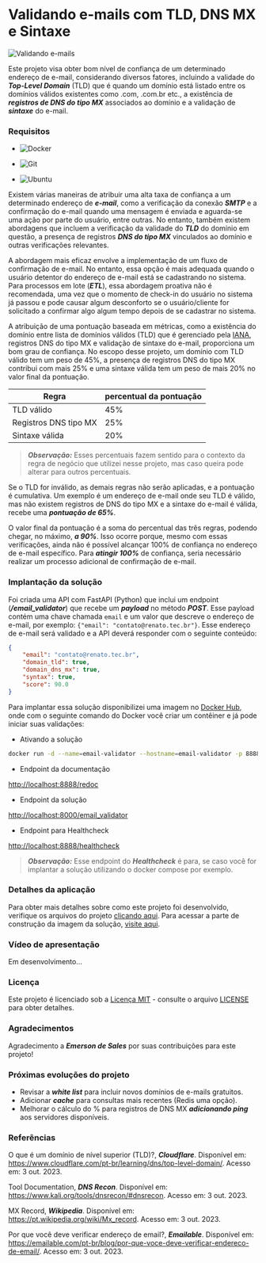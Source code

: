# Validando e-mails com TLD, DNS MX e Sintaxe

![Validando e-mails](https://drive.google.com/uc?export=view&id=1y1zFTkjJ6VcXPoQighzCTwI7SC8p9N1r)

Este projeto visa obter bom nível de confiança de um determinado endereço de e-mail, considerando diversos fatores, incluindo a validade do ***Top-Level Domain*** (TLD) que é quando um domínio está listado entre os domínios válidos existentes como .com, .com.br etc., a existência de ***registros de DNS do tipo MX*** associados ao domínio e a validação de ***sintaxe*** do e-mail.

### Requisitos

+ ![Docker](https://img.shields.io/badge/Docker-23.0.3-E3E3E3)

+ ![Git](https://img.shields.io/badge/Git-2.25.1%2B-E3E3E3)

+ ![Ubuntu](https://img.shields.io/badge/Ubuntu-20.04-E3E3E3)

Existem várias maneiras de atribuir uma alta taxa de confiança a um determinado endereço de ***e-mail***, como a verificação da conexão ***SMTP*** e a confirmação do e-mail quando uma mensagem é enviada e aguarda-se uma ação por parte do usuário, entre outras. No entanto, também existem abordagens que incluem a verificação da validade do ***TLD*** do domínio em questão, a presença de registros ***DNS do tipo MX*** vinculados ao domínio e outras verificações relevantes.

A abordagem mais eficaz envolve a implementação de um fluxo de confirmação de e-mail. No entanto, essa opção é mais adequada quando o usuário detentor do endereço de e-mail está se cadastrando no sistema. Para processos em lote (***ETL***), essa abordagem proativa não é recomendada, uma vez que o momento de check-in do usuário no sistema já passou e pode causar algum desconforto se o usuário/cliente for solicitado a confirmar algo algum tempo depois de se cadastrar no sistema.

A atribuição de uma pontuação baseada em métricas, como a existência do domínio entre lista de domínios válidos (TLD) que é gerenciado pela [IANA](https://www.iana.org/domains), registros DNS do tipo MX e validação de sintaxe do e-mail, proporciona um bom grau de confiança. No escopo desse projeto, um domínio com TLD válido tem um peso de 45%, a presença de registros DNS do tipo MX contribui com mais 25% e uma sintaxe válida tem um peso de mais 20% no valor final da pontuação.

|Regra|percentual da pontuação|
|--------------------------------|--------------------------|
|TLD válido|45%|
|Registros DNS tipo MX|25%|
|Sintaxe válida|20%|

> ***Observação:*** Esses percentuais fazem sentido para o contexto da regra de negócio que utilizei nesse projeto, mas caso queira pode alterar para outros percentuais. 

Se o TLD for inválido, as demais regras não serão aplicadas, e a pontuação é cumulativa. Um exemplo é um endereço de e-mail onde seu TLD é válido, mas não existem registros de DNS do tipo MX e a sintaxe do e-mail é válida, recebe uma ***pontuação de 65%***.

O valor final da pontuação é a soma do percentual das três regras, podendo chegar, no máximo, ***a 90%***. Isso ocorre porque, mesmo com essas verificações, ainda não é possível alcançar 100% de confiança no endereço de e-mail específico. Para ***atingir 100%*** de confiança, seria necessário realizar um processo adicional de confirmação de e-mail.

### Implantação da solução

Foi criada uma API com FastAPI (Python) que inclui um endpoint (***/email_validator***) que recebe um ***payload*** no método ***POST***. Esse payload contém uma chave chamada ```email``` e um valor que descreve o endereço de e-mail, por exemplo: ```{"email": "contato@renato.tec.br"}```. Esse endereço de e-mail será validado e a API deverá responder com o seguinte conteúdo:

```json
{
    "email": "contato@renato.tec.br",
    "domain_tld": true,
    "domain_dns_mx": true,
    "syntax": true,
    "score": 90.0
}
```

Para implantar essa solução disponibilizei uma imagem no [Docker Hub](https://hub.docker.com/r/renatoelho/email-validator), onde com o seguinte comando do Docker você criar um contêiner e já pode iniciar suas validações:

+ Ativando a solução

```bash
docker run -d --name=email-validator --hostname=email-validator -p 8888:8888 renatoelho/email-validator:0.0.1
```

+ Endpoint da documentação

[http://localhost:8888/redoc](http://localhost:8888/redoc)

+ Endpoint da solução

[http://localhost:8000/email_validator](http://localhost:8000/email_validator) 

+ Endpoint para Healthcheck

[http://localhost:8888/healthcheck](http://localhost:8888/healthcheck)

> ***Observação:*** Esse endpoint do ***Healthcheck*** é para, se caso você for implantar a solução utilizando o docker compose por exemplo.

### Detalhes da aplicação

Para obter mais detalhes sobre como este projeto foi desenvolvido, verifique os arquivos do projeto [clicando aqui](https://github.com/Renatoelho/email-validator/tree/main/app). Para acessar a parte de construção da imagem da solução, [visite aqui](https://github.com/Renatoelho/email-validator/blob/main/README-build.md).

### Vídeo de apresentação

Em desenvolvimento...

### Licença

Este projeto é licenciado sob a [Licença MIT](https://opensource.org/licenses/MIT) - consulte o arquivo [LICENSE](https://github.com/Renatoelho/email-validator/blob/main/LICENSE) para obter detalhes.

### Agradecimentos

Agradecimento a ***Emerson de Sales*** por suas contribuições para este projeto!

### Próximas evoluções do projeto

+ Revisar a ***white list*** para incluir novos domínios de e-mails gratuitos.
+ Adicionar ***cache*** para consultas mais recentes (Redis uma opção).
+ Melhorar o cálculo do % para registros de DNS MX ***adicionando ping*** aos servidores disponíveis.

### Referências

O que é um domínio de nível superior (TLD)?, ***Cloudflare***. Disponível em: <https://www.cloudflare.com/pt-br/learning/dns/top-level-domain/>. Acesso em: 3 out. 2023.

Tool Documentation, ***DNS Recon***. Disponível em: <https://www.kali.org/tools/dnsrecon/#dnsrecon>. Acesso em: 3 out. 2023.

MX Record, ***Wikipedia***. Disponível em: <https://pt.wikipedia.org/wiki/Mx_record>. Acesso em: 3 out. 2023.

Por que você deve verificar endereço de email?, ***Emailable***. Disponível em: <https://emailable.com/pt-br/blog/por-que-voce-deve-verificar-endereco-de-email/>. Acesso em: 3 out. 2023.
